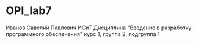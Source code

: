 # OPI_lab7
Иванов
Савелий
Павлович
ИСиТ
Дисциплина "Введение в разработку программного обеспечения"
курс 1, группа 2, подгруппа 1
